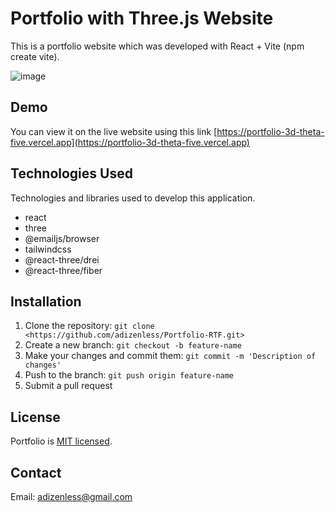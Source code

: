 # Portfolio with Three.js Website

This is a portfolio website which was developed with React + Vite (npm create vite).

![image](https://res.cloudinary.com/dtrp5gl4m/image/upload/v1699692818/%D0%A1%D0%BD%D0%B8%D0%BC%D0%BE%D0%BA7_symsru.png)

## Demo

You can view it on the live website using this link [https://portfolio-3d-theta-five.vercel.app](https://portfolio-3d-theta-five.vercel.app)

## Technologies Used

Technologies and libraries used to develop this application.

- react
- three
- @emailjs/browser
- tailwindcss
- @react-three/drei
- @react-three/fiber

## Installation

1. Clone the repository: `git clone <https://github.com/adizenless/Portfolio-RTF.git>`
2. Create a new branch: `git checkout -b feature-name`
3. Make your changes and commit them: `git commit -m 'Description of changes'`
4. Push to the branch: `git push origin feature-name`
5. Submit a pull request

## License

Portfolio is [MIT licensed](https://github.com/adizenless/Portfolio-RTF/blob/main/LICENSE).

## Contact

Email: [adizenless@gmail.com](mailto:your.email@example.com)
